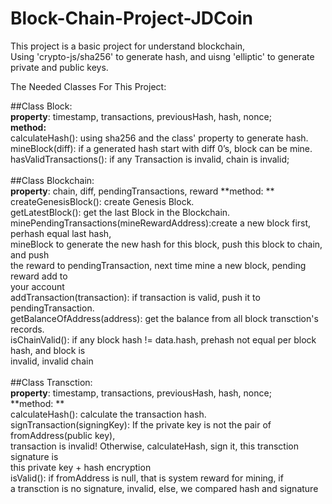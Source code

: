 # Block-Chain-Project-JDCoin
This project is a basic project for understand blockchain, <br />
Using 'crypto-js/sha256' to generate hash, and uisng 'elliptic' to generate private and public keys.<br />

 The Needed Classes For This Project: <br />

 ##Class Block:<br />
**property**: timestamp, transactions, previousHash, hash, nonce; <br />
**method:**<br />
 calculateHash(): using sha256 and the class' property to generate hash. <br />
 mineBlock(diff): if a generated hash start with diff 0’s, block can be mine. <br />
 hasValidTransactions(): if any Transaction is invalid, chain is invalid; <br />
 <br />
 ##Class Blockchain:<br />
 **property**: chain, diff, pendingTransactions, reward
**method: ** <br />
 createGenesisBlock(): create Genesis Block. <br />
 getLatestBlock(): get the last Block in the Blockchain. <br /> 
 minePendingTransactions(mineRewardAddress):create a new block first, perhash equal last hash, <br/>
 mineBlock to generate the new hash for this block, push this block to chain, and push <br/>
 the reward to pendingTransaction, next time mine a new block,  pending reward add to <br />
 your account<br />
 addTransaction(transaction): if transaction is valid, push it to pendingTransaction. <br />
 getBalanceOfAddress(address): get the balance from all block transction's records. <br />
 isChainValid(): if any block hash != data.hash, prehash not equal per block hash, and block is <br />
 invalid, invalid chain <br />
 <br />
 ##Class Transction:<br />
 **property**: timestamp, transactions, previousHash, hash, nonce; <br />
**method: **<br />
 calculateHash(): calculate the transaction hash. <br />
 signTransaction(signingKey): If the private key is not the pair of fromAddress(public key), <br /> 
 transaction is invalid! Otherwise, calculateHash, sign it, this transction signature is  <br />
 this private key + hash encryption<br />
 isValid(): if fromAddress is null, that is system reward for mining, if <br/>
 a transction is no signature, invalid, else, we compared hash and signature <br />
   